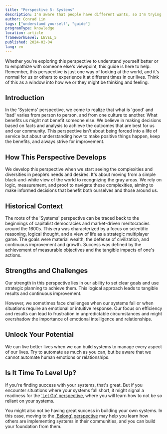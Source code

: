 ```yaml
---
title: "Perspective 5: Systems"
description: I'm aware that people have different wants, so I'm trying to create a system that would help everyone get what they want.
author: Conrad Lin
tags: ["understand yourself", "guide"]
programType: knowledge
location: article
frameworkLevel: LEVEL_5
published: 2024-02-04
lang: en
---
```


<InfoBanner shouldCenter emoji=":bulb:">
  Whether you're exploring this perspective to understand yourself better or to empathize with someone else's viewpoint, this guide is here to help. Remember, this perspective is just one way of looking at the world, and it's normal for us or others to experience it at different times in our lives. Think of this as a window into how we or they might be thinking and feeling.
</InfoBanner>

## Introduction

In the 'Systems' perspective, we come to realize that what is 'good' and 'bad' varies from person to person, and from one culture to another. What benefits us might not benefit someone else. We believe in making decisions based on facts and analysis to achieve the outcomes that are best for us and our community. This perspective isn't about being forced into a life of service but about understanding how to make positive things happen, keep the benefits, and always strive for improvement.

## How This Perspective Develops

We develop this perspective when we start seeing the complexities and diversities in people’s needs and desires. It's about moving from a simple black-and-white view of the world to recognizing the gray areas. We rely on logic, measurement, and proof to navigate these complexities, aiming to make informed decisions that benefit both ourselves and those around us.

## Historical Context

The roots of the 'Systems' perspective can be traced back to the beginnings of capitalist democracies and market-driven meritocracies around the 1600s. This era was characterized by a focus on scientific reasoning, logical thought, and a view of life as a strategic multiplayer game. The goals were material wealth, the defense of civilization, and continuous improvement and growth. Success was defined by the achievement of measurable objectives and the tangible impacts of one's actions.  

## Strengths and Challenges

Our strength in this perspective lies in our ability to set clear goals and use strategic planning to achieve them. This logical approach leads to tangible results and continuous improvement.

However, we sometimes face challenges when our systems fail or when situations require an emotional or intuitive response. Our focus on efficiency and results can lead to frustration in unpredictable circumstances and might overshadow the importance of emotional intelligence and relationships.

## Unlock Your Potential

We can live better lives when we can build systems to manage every aspect of our lives. Try to automate as much as you can, but be aware that we cannot automate human emotions or relationships.

## Is It Time To Level Up?

If you're finding success with your systems, that's great. But if you encounter situations where your systems fall short, it might signal a readiness for the ['Let Go' perspective]("/unlock-your-potential/programs/guide-6"), where you will learn how to not be so reliant on your systems.

You might also not be having great success in building your own systems. In this case, moving to the ['Belong' perspective]("/unlock-your-potential/programs/guide-4") may help you learn how others are implementing systems in their communities, and you can build your foundation from them.